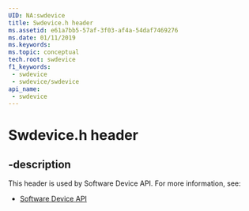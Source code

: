 ```yaml
---
UID: NA:swdevice
title: Swdevice.h header
ms.assetid: e61a7bb5-57af-3f03-af4a-54daf7469276
ms.date: 01/11/2019
ms.keywords: 
ms.topic: conceptual
tech.root: swdevice
f1_keywords:
 - swdevice
 - swdevice/swdevice
api_name:
 - swdevice
---
```


# Swdevice.h header


## -description

This header is used by Software Device API. For more information, see:

- [Software Device API](../_swdevice/index.md)

